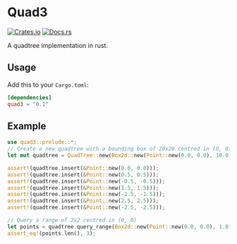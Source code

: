 # Quad3

[![Crates.io](https://img.shields.io/crates/v/quad3.svg)](https://crates.io/crates/quad3)
[![Docs.rs](https://docs.rs/quad3/badge.svg)](https://docs.rs/quad3)

A quadtree implementation in rust.

## Usage

Add this to your `Cargo.toml`:

```toml
[dependencies]
quad3 = "0.1"
```


## Example

```rust
use quad3::prelude::*;
// Create a new quadtree with a bounding box of 20x20 centred in (0, 0) and a max amount of 4 items per node
let mut quadtree = QuadTree::new(Box2d::new(Point::new(0.0, 0.0), 10.0), 4);

assert!(quadtree.insert(&Point::new(0.0, 0.0)));
assert!(quadtree.insert(&Point::new(0.5, 0.5)));
assert!(quadtree.insert(&Point::new(-0.5, -0.5)));
assert!(quadtree.insert(&Point::new(1.5, 1.5)));
assert!(quadtree.insert(&Point::new(-1.5, -1.5)));
assert!(quadtree.insert(&Point::new(2.5, 2.5)));
assert!(quadtree.insert(&Point::new(-2.5, -2.5)));

// Query a range of 2x2 centred in (0, 0)
let points = quadtree.query_range(Box2d::new(Point::new(0.0, 0.0), 1.0));
assert_eq!(points.len(), 3);
```